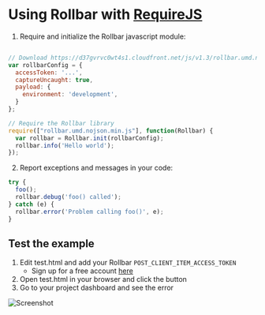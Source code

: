 # Using Rollbar with [RequireJS](http://requirejs.org/)

1. Require and initialize the Rollbar javascript module:

  ```js

  // Download https://d37gvrvc0wt4s1.cloudfront.net/js/v1.3/rollbar.umd.nojson.min.js and place in current directory.
  var rollbarConfig = {
    accessToken: '...',
    captureUncaught: true,
    payload: {
      environment: 'development',
    }
  };

  // Require the Rollbar library
  require(["rollbar.umd.nojson.min.js"], function(Rollbar) {
    var rollbar = Rollbar.init(rollbarConfig);
    rollbar.info('Hello world');
  });
  ```

2. Report exceptions and messages in your code:

  ```js
  try {
    foo();
    rollbar.debug('foo() called');
  } catch (e) {
    rollbar.error('Problem calling foo()', e);
  }
  ```

## Test the example

1. Edit test.html and add your Rollbar `POST_CLIENT_ITEM_ACCESS_TOKEN`
   - Sign up for a free account [here](https://rollbar.com/signup/)
2. Open test.html in your browser and click the button
3. Go to your project dashboard and see the error

![Screenshot](https://raw.githubusercontent.com/rollbar/rollbar.js/master/examples/browserify/img/screenshot.png)
